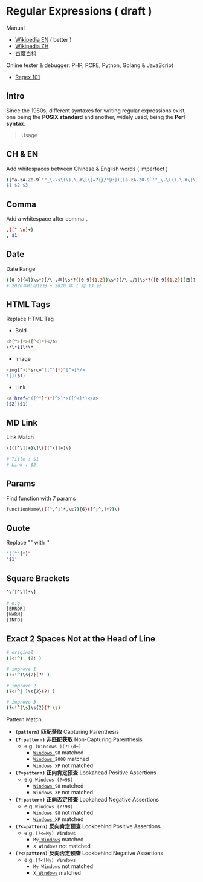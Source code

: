 # Regular Expressions ( draft )

Manual

- [Wikipedia EN](https://en.wikipedia.org/wiki/Regular_expression) ( better )
- [Wikipedia ZH](https://zh.wikipedia.org/wiki/%E6%AD%A3%E5%88%99%E8%A1%A8%E8%BE%BE%E5%BC%8F)
- [百度百科](https://baike.baidu.com/item/%E6%AD%A3%E5%88%99%E8%A1%A8%E8%BE%BE%E5%BC%8F)

Online tester & debugger: PHP, PCRE, Python, Golang & JavaScript

- [Regex 101](https://regex101.com/)

## Intro

Since the 1980s, different syntaxes for writing regular expressions exist, one being the **POSIX standard** and another, widely used, being the **Perl syntax**.

> Usage

## CH & EN

Add whitespaces between Chinese & English words ( imperfect )

```bash
([^a-zA-Z0-9`'"_\-\s\(\),\.#\[\]=?{}/*@:])([a-zA-Z0-9`'"_\-\(\),\.#\[\]=?{}/*@:]+)([^a-zA-Z0-9`'"_\-\s\(\),\.#\[\]=?{}/*@:])
$1 $2 $3
```

## Comma

Add a whitespace after comma `,`

```bash
,([^ \n]+)
, $1
```

## Date

Date Range

```bash
([0-9]{4})\s*?[/\-.年]\s*?([0-9]{1,2})\s*?[/\-.月]\s*?([0-9]{1,2})[日]?
# 2020年01月12日 ~ 2020 年 1 月 13 日
```

## HTML Tags

Replace HTML Tag

- Bold

```bash
<b[^>]*>([^<]*)</b>
\*\*$1\*\*
```

- Image

```bash
<img[^>]*src="([^"]*)"[^>]*/>
![]($1)
```

- Link

```bash
<a href="([^"]*)"[^>]*>([^<]*)</a>
[$2]($1)
```

## MD Link

Link Match

```bash
\[([^\]]+)\]\(([^\)]+)\)

# Title : $1
# Link : $2
```

## Params

Find function with 7 params

```bash
functionName\(([^,^;]*,\s?){6}([^;^,]*?)\)
```

## Quote

Replace "" with ''

```bash
"([^"]*)"
'$1'
```

## Square Brackets

```bash
^\[[^\]]*\]
```

```bash
# e.g.
[ERROR]
[WARN]
[INFO]
```

## Exact 2 Spaces Not at the Head of Line

```bash
# original
(?<!^)  (?! )

# improve 1
(?<!^)\s{2}(?! )

# improve 2
(?<!^| )\s{2}(?! )

# improve 3
(?<!^|\s)\s{2}(?!\s)
```

Pattern Match

- **`(pattern)` 匹配获取** Capturing Parenthesis
- **`(?:pattern)` 非匹配获取** Non-Capturing Parenthesis
    - e.g. `(Windows )(?:\d+)`
        - <code><u>Windows </u>98</code> matched
        - <code><u>Windows </u>2000</code> matched
        - `Windows XP` not matched
- **`(?=pattern)` 正向肯定预查** Lookahead Positive Assertions
    - e.g. `Windows (?=98)`
        - <code><u>Windows </u>98</code> matched
        - `Windows XP` not matched
- **`(?!pattern)` 正向否定预查** Lookahead Negative Assertions
    - e.g. `Windows (?!98)`
        - `Windows 98` not matched
        - <code><u>Windows </u>XP</code> matched
- **`(?<=pattern)` 反向肯定预查** Lookbehind Positive Assertions
    - e.g. `(?<=My) Windows`
        - <code>My<u> Windows</u></code> matched
        - `X Windows` not matched
- **`(?<!pattern)` 反向否定预查** Lookbehind Negative Assertions
    - e.g. `(?<!My) Windows`
        - `My Windows` not matched
        - <code>X<u> Windows</u></code> matched
